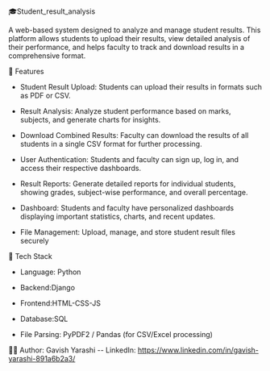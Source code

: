 🎓Student_result_analysis

A web-based system designed to analyze and manage student results. This platform allows students to upload their results, view detailed analysis of their performance, and helps faculty to track and download results in a comprehensive format.

🚀 Features

- Student Result Upload: Students can upload their results in formats such as PDF or CSV.
- Result Analysis: Analyze student performance based on marks, subjects, and generate charts for insights.

- Download Combined Results: Faculty can download the results of all students in a single CSV format for further processing.

- User Authentication: Students and faculty can sign up, log in, and access their respective dashboards.

- Result Reports: Generate detailed reports for individual students, showing grades, subject-wise performance, and overall percentage.

- Dashboard: Students and faculty have personalized dashboards displaying important statistics, charts, and recent updates.

- File Management: Upload, manage, and store student result files securely



🧰 Tech Stack

- Language: Python
- Backend:Django

- Frontend:HTML-CSS-JS

- Database:SQL

- File Parsing: PyPDF2 / Pandas (for CSV/Excel processing)

🧑‍💻 Author: Gavish Yarashi -- LinkedIn: https://www.linkedin.com/in/gavish-yarashi-891a6b2a3/ 
